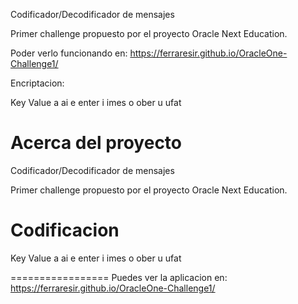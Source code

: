 Codificador/Decodificador de mensajes

Primer challenge  propuesto por el proyecto Oracle Next Education.


Poder verlo funcionando en:
https://ferraresir.github.io/OracleOne-Challenge1/

Encriptacion:

Key 	Value
a 	ai
e 	enter
i 	imes
o 	ober
u 	ufat

Acerca del proyecto
======================
Codificador/Decodificador de mensajes

Primer challenge  propuesto por el proyecto Oracle Next Education.

Codificacion
============
Key 	Value
a 	ai
e 	enter
i 	imes
o 	ober
u 	ufat

=================
Puedes ver la aplicacion en: https://ferraresir.github.io/OracleOne-Challenge1/
